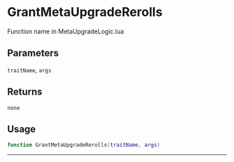 # GrantMetaUpgradeRerolls
Function name in MetaUpgradeLogic.lua
## Parameters
`traitName`, `args`
## Returns
`none`
## Usage
```lua
function GrantMetaUpgradeRerolls(traitName, args)
```
---
